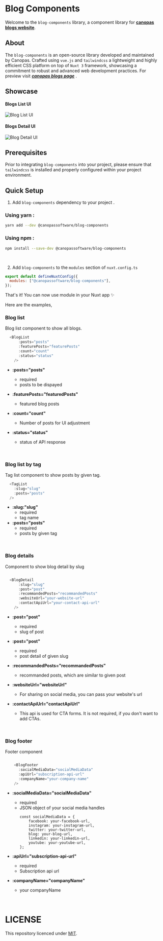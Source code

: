 # Blog Components

Welcome to the `blog-components` library, a component library for [**canopas blogs website**](https://canopas.com/resources).

## About

The `blog-components` is an open-source library developed and maintained by Canopas. Crafted using `vue.js` and `tailwindcss` a lightweight and highly efficient CSS platform on top of `Nuxt 3` framework, showcasing a commitment to robust and advanced web development practices. For preview visit [**_canopas blogs page_**](https://canopas.com/resources) .

## Showcase

#### Blogs List UI

![Blog List UI](https://github.com/canopas/canopas-blog/assets/69897605/10747407-ada8-40fc-b23c-fa965c0bc33a)

#### Blogs Detail UI

![Blog Detail UI](https://github.com/canopas/canopas-blog/assets/69897605/bf24fbb5-9771-495a-a553-1c54e0b271d7)

## Prerequisites

Prior to integrating `blog-components` into your project, please ensure that `tailwindcss` is installed and properly configured within your project environment.

## Quick Setup

1. Add `blog-components` dependency to your project .

### Using yarn :

```bash
yarn add --dev @canopassoftware/blog-components
```

### Using npm :

```bash
npm install --save-dev @canopassoftware/blog-components
```

<br>

2. Add `blog-components` to the `modules` section of `nuxt.config.ts`

```js
export default defineNuxtConfig({
  modules: ["@canopassoftware/blog-components"],
});
```

That's it! You can now use module in your Nuxt app ✨

Here are the examples,

### Blog list

Blog list component to show all blogs.

```js
  <BlogList
      :posts="posts"
      :featurePosts="featurePosts"
      :count="count"
      :status="status"
    />
```

- **:posts="posts"**

  - required
  - posts to be dispayed

- **:featurePosts="featuredPosts"**

  - featured blog posts

- **:count="count"**

  - Number of posts for UI adjustment

- **:status="status"**
  - status of API response

<br>

### Blog list by tag

Tag list component to show posts by given tag.

```js
  <TagList
    :slug="slug"
    :posts="posts"
  />
```

- **:slug:"slug"**
  - required
  - tag name
- **:posts="posts"**
  - required
  - posts by given tag

<br>

### Blog details

Component to show blog detail by slug

```js

  <BlogDetail
      :slug="slug"
      :post="post"
      :recommandedPosts="recommandedPosts"
      :websiteUrl="your-website-url"
      :contactApiUrl="your-contact-api-url"
    />

```

- **:post="post"**
  - required
  - slug of post
- **:post="post"**

  - required
  - post detail of given slug

- **:recommandedPosts="recommandedPosts"**

  - recommanded posts, which are similar to given post

- **:websiteUrl="websiteUrl"**

  - For sharing on social media, you can pass your website's url

- **:contactApiUrl="contactApiUrl"**
  - This api is used for CTA forms. It is not required, if you don't want to add CTAs.

<br>

### Blog footer

Footer component

```js

    <BlogFooter
      :socialMediaData="socialMediaData"
      :apiUrl="subscription-api-url"
      :companyName="your-company-name"
    />

```

- **:socialMediaData="socialMediaData"**
  - required
  - JSON object of your social media handles
    ```
    const socialMediaData = {
        facebook: your-facebook-url,
        instagram: your-instagram-url,
        twitter: your-twitter-url,
        blog: your-blog-url,
        linkedin: your-linkedin-url,
        youtube: your-youtube-url,
    };
    ```
- **:apiUrl="subscription-api-url"**
  - required
  - Subscription api url

- **:companyName="companyName"**
  - your companyName

<br>

# LICENSE

This repository licenced under [MIT](https://github.com/canopas/canopas-blog-components/blob/main/LICENSE).
